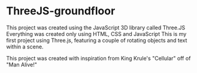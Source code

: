 # ThreeJS-groundfloor
This project was created using the JavaScript 3D library called Three.JS
Everything was created only using HTML, CSS and JavaScript
This is my first project using Three.js, featuring a couple of rotating objects and text within a scene.

This project was created with inspiration from King Krule's "Cellular" off of "Man Alive!"
